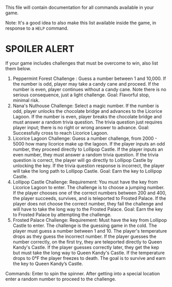 This file will contain documentation for all commands available in your game.

Note:  It's a good idea to also make this list available inside the game, in response to a `HELP` command.


# SPOILER ALERT

If your game includes challenges that must be overcome to win, also list them below.

1. Peppermint Forest Challenge : Guess a number between 1 and 10,000. If the number is odd, player may take a candy cane and proceed. If the number is even, player continues without a candy cane. Note there is no serious consequence, just a light challenge. Goal: Flavorful stop, minimal risk.
2. Nana's Nuthouse Challenge: Select a magic number. If the number is odd, player unlocks the chocolate bridge and advances to the Licorice Lagoon. If the number is even, player breaks the chocolate bridge and must answer a random trivia question. The trivia question just requires player input; there is no right or wrong answer to advance. Goal: Successfully cross to reach Licorice Lagoon.
3. Licorice Lagoon Challenge: Guess a number challenge, from 2000 - 5000 how many licorice make up the lagoon. If the player inputs an odd number, they proceed directly to Lollipop Castle. If the player inputs an even number, they must answer a random trivia question. If the trivia question is correct, the player will go directly to Lollipop Castle by unlocking the key. If the trivia question response is incorrect, the player will take the long path to Lollipop Castle. Goal: Earn the key to Lollipop Castle.
4.  Lollipop Castle Challenge: Requirement: You must have the key from Licorice Lagoon to enter. The challenge is to choose a jumping number. If the player chooses one of the correct numbers between 200 and 400, the player succeeds, survives, and is teleported to Frosted Palace. If the player does not choose the correct number, they fail the challenge and will have to take the long way to the Frosted Palace. Goal: Earn the key to Frosted Palace by attempting the challenge.
5. Frosted Palace Challenge: Requirement: Must have the key from Lollipop Castle to enter. The challenge is the guessing game in the cold. The player must guess a number between 1 and 10. The player's temperature drops as they guess the incorrect number. If the player guesses the number correctly, on the first try, they are teleported directly to Queen Kandy's Castle. If the player guesses correctly later, they get the kep but must take the long way to Queen Kandy's Castle. If the temperature drops to 0°F the player freezes to death. The goal is to survive and earn the key to Queen Kandy’s Castle.

Commands:
Enter to spin the spinner.
After getting into a special location enter a random number to proceed to the challenge.

